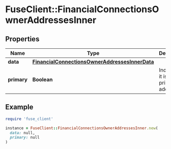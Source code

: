 # FuseClient::FinancialConnectionsOwnerAddressesInner

## Properties

| Name | Type | Description | Notes |
| ---- | ---- | ----------- | ----- |
| **data** | [**FinancialConnectionsOwnerAddressesInnerData**](FinancialConnectionsOwnerAddressesInnerData.md) |  | [optional] |
| **primary** | **Boolean** | Indicating if it is the primary address | [optional] |

## Example

```ruby
require 'fuse_client'

instance = FuseClient::FinancialConnectionsOwnerAddressesInner.new(
  data: null,
  primary: null
)
```

